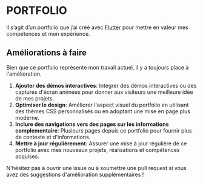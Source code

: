 # PORTFOLIO

Il s’agit d’un portfolio que j’ai créé avec <a href="https://flutter.dev/">Flutter</a> pour mettre en valeur mes compétences et mon expérience. 

## Améliorations à faire

Bien que ce portfolio représente mon travail actuel, il y a toujours place à l'amélioration. 

1. **Ajouter des démos interactives**: Intégrer des démos interactives ou des captures d'écran animées pour donner aux visiteurs une meilleure idée de mes projets.
2. **Optimiser le design**: Améliorer l'aspect visuel du portfolio en utilisant des thèmes CSS personnalisés ou en adoptant une mise en page plus moderne.
3. **Inclure des navigations vers des pages sur les informations complementaire**: Plusieurs pages depuis ce portfolio pour fournir plus de contexte et d'informations.
4. **Mettre à jour régulièrement**: Assurer une mise à jour régulière de ce portfolio avec mes nouveaux projets, réalisations et compétences acquises.

N'hésitez pas à ouvrir une issue ou à soumettre une pull request si vous avez des suggestions d'amélioration supplémentaires !

